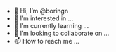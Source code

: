 - 👋 Hi, I’m @boringn
- 👀 I’m interested in ...
- 🌱 I’m currently learning ...
- 💞️ I’m looking to collaborate on ...
- 📫 How to reach me ...

<!---
boringn/boringn is a ✨ special ✨ repository because its `README.md` (this file) appears on your GitHub profile.
You can click the Preview link to take a look at your changes.
--->

